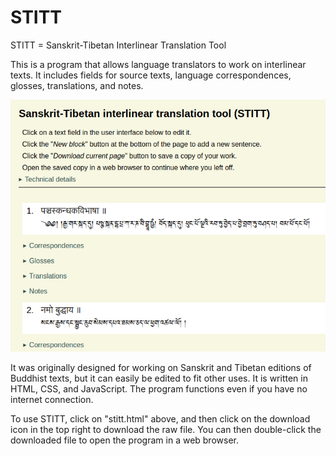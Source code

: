 # STITT
STITT = Sanskrit-Tibetan Interlinear Translation Tool

This is a program that allows language translators to work on interlinear texts. It includes fields for source texts, language correspondences, glosses, translations, and notes.

![Screenshot of STITT](/stitt-screenshot-1.png)

It was originally designed for working on Sanskrit and Tibetan editions of Buddhist texts, but it can easily be edited to fit other uses. It is written in HTML, CSS, and JavaScript. The program functions even if you have no internet connection.

To use STITT, click on "stitt.html" above, and then click on the download icon in the top right to download the raw file. You can then double-click the downloaded file to open the program in a web browser.

